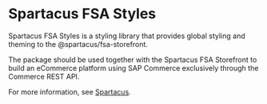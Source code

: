 # Spartacus FSA Styles

Spartacus FSA Styles is a styling library that provides global styling and theming to the @spartacus/fsa-storefront.

The package should be used together with the Spartacus FSA Storefront to build an eCommerce platform using SAP Commerce exclusively through the Commerce REST API.

For more information, see [Spartacus](https://github.com/SAP/spartacus-financial-services-accelerator).
